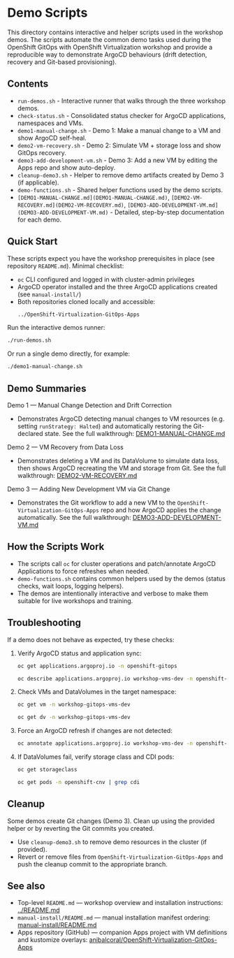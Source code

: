 # Demo Scripts

This directory contains interactive and helper scripts used in the workshop demos. The scripts automate the common demo tasks used during the OpenShift GitOps with OpenShift Virtualization workshop and provide a reproducible way to demonstrate ArgoCD behaviours (drift detection, recovery and Git-based provisioning).

## Contents

- `run-demos.sh` - Interactive runner that walks through the three workshop demos.
- `check-status.sh` - Consolidated status checker for ArgoCD applications, namespaces and VMs.
- `demo1-manual-change.sh` - Demo 1: Make a manual change to a VM and show ArgoCD self-heal.
- `demo2-vm-recovery.sh` - Demo 2: Simulate VM + storage loss and show GitOps recovery.
- `demo3-add-development-vm.sh` - Demo 3: Add a new VM by editing the Apps repo and show auto-deploy.
- `cleanup-demo3.sh` - Helper to remove demo artifacts created by Demo 3 (if applicable).
- `demo-functions.sh` - Shared helper functions used by the demo scripts.
- `[DEMO1-MANUAL-CHANGE.md](DEMO1-MANUAL-CHANGE.md)`, `[DEMO2-VM-RECOVERY.md](DEMO2-VM-RECOVERY.md)`, `[DEMO3-ADD-DEVELOPMENT-VM.md](DEMO3-ADD-DEVELOPMENT-VM.md)` - Detailed, step-by-step documentation for each demo.

## Quick Start

These scripts expect you have the workshop prerequisites in place (see repository `README.md`). Minimal checklist:

- `oc` CLI configured and logged in with cluster-admin privileges
- ArgoCD operator installed and the three ArgoCD applications created (see `manual-install/`)
- Both repositories cloned locally and accessible:
  ```bash
  ../OpenShift-Virtualization-GitOps-Apps
  ```

Run the interactive demos runner:

```bash
./run-demos.sh
```

Or run a single demo directly, for example:

```bash
./demo1-manual-change.sh
```

## Demo Summaries

Demo 1 — Manual Change Detection and Drift Correction
- Demonstrates ArgoCD detecting manual changes to VM resources (e.g. setting `runStrategy: Halted`) and automatically restoring the Git-declared state. See the full walkthrough: [DEMO1-MANUAL-CHANGE.md](DEMO1-MANUAL-CHANGE.md)

Demo 2 — VM Recovery from Data Loss
- Demonstrates deleting a VM and its DataVolume to simulate data loss, then shows ArgoCD recreating the VM and storage from Git. See the full walkthrough: [DEMO2-VM-RECOVERY.md](DEMO2-VM-RECOVERY.md)

Demo 3 — Adding New Development VM via Git Change
- Demonstrates the Git workflow to add a new VM to the `OpenShift-Virtualization-GitOps-Apps` repo and how ArgoCD applies the change automatically. See the full walkthrough: [DEMO3-ADD-DEVELOPMENT-VM.md](DEMO3-ADD-DEVELOPMENT-VM.md)

## How the Scripts Work

- The scripts call `oc` for cluster operations and patch/annotate ArgoCD Applications to force refreshes when needed.
- `demo-functions.sh` contains common helpers used by the demos (status checks, wait loops, logging helpers).
- The demos are intentionally interactive and verbose to make them suitable for live workshops and training.

## Troubleshooting

If a demo does not behave as expected, try these checks:

1. Verify ArgoCD status and application sync:
   ```bash
   oc get applications.argoproj.io -n openshift-gitops
   ```
   ```bash
   oc describe applications.argoproj.io workshop-vms-dev -n openshift-gitops
   ```

2. Check VMs and DataVolumes in the target namespace:
   ```bash
   oc get vm -n workshop-gitops-vms-dev
   ```
   ```bash
   oc get dv -n workshop-gitops-vms-dev
   ```

3. Force an ArgoCD refresh if changes are not detected:
   ```bash
   oc annotate applications.argoproj.io workshop-vms-dev -n openshift-gitops argocd.argoproj.io/refresh="$(date)" --overwrite
   ```

4. If DataVolumes fail, verify storage class and CDI pods:
   ```bash
   oc get storageclass
   ```
   ```bash
   oc get pods -n openshift-cnv | grep cdi
   ```

## Cleanup

Some demos create Git changes (Demo 3). Clean up using the provided helper or by reverting the Git commits you created.

- Use `cleanup-demo3.sh` to remove demo resources in the cluster (if provided).
- Revert or remove files from `OpenShift-Virtualization-GitOps-Apps` and push the cleanup commit to the appropriate branch.

## See also

- Top-level `README.md` — workshop overview and installation instructions: [../README.md](../README.md)
- `manual-install/README.md` — manual installation manifest ordering: [manual-install/README.md](../manual-install/README.md)
- Apps repository (GitHub) — companion Apps project with VM definitions and kustomize overlays: [anibalcoral/OpenShift-Virtualization-GitOps-Apps](https://github.com/anibalcoral/OpenShift-Virtualization-GitOps-Apps)
````

